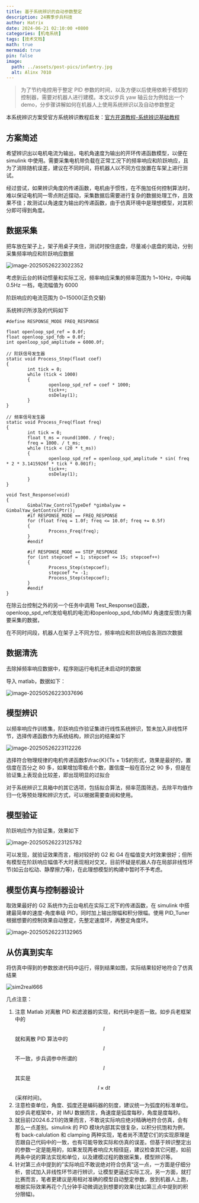 ```yaml
---
title: 基于系统辨识的自动参数整定
description: 24赛季步兵科技
author: Hatrix
date: 2024-06-21 02:10:00 +0800
categories: [机电系统]
tags: [技术文档]
math: true
mermaid: true
pin: false
image:
  path: ../assets/post-pics/infantry.jpg
  alt: Alinx 7010
---
```




> 为了节约电控用于整定 PID 参数的时间，以及方便以后使用依赖于模型的控制器，需要对机器人进行建模。本文以步兵 yaw 轴云台为例给出一个 demo，分步骤讲解如何在机器人上使用系统辨识以及自动参数整定

本系统辨识方案受官方系统辨识教程启发：[官方开源教程-系统辨识基础教程](https://bbs.robomaster.com/article/3559)

## 方案简述

希望辨识出以电机电流为输出，电机角速度为输出的开环传递函数模型，以便在 simulink 中使用。需要采集电机带负载在正常工况下的频率响应和阶跃响应，且为了消除随机误差，建议在不同时间，将机器人以不同方位放置在车架上进行测试。

经过尝试，如果辨识角度的传递函数，电机由于惯性，在不施加任何控制算法时，难以保证电机同一零点附近摆动，采集数据后需要进行复杂的数据处理工作，且效果不佳；故测试以角速度为输出的传递函数，由于仿真环境中是理想模型，对其积分即可得到角度。

## 数据采集

把车放在架子上，架子用桌子夹住，测试时按住底盘，尽量减小底盘的晃动，分别采集频率响应和阶跃响应数据

![image-20250526223022352](../assets/post-pics/image-20250526223022352.png)

考虑到云台的转动惯量和实际工况，频率响应采集的频率范围为 1~10Hz，中间每 0.5Hz 一档，电流幅值为 6000

阶跃响应的电流范围为 0~15000(正负交替)

系统辨识所涉及的代码如下

```
#define RESPONSE_MODE FREQ_RESPONSE

float openloop_spd_ref = 0.0f;
float openloop_spd_fdb = 0.0f;
int openloop_spd_amplitude = 6000.0f;

// 阶跃信号发生器
static void Process_Step(float coef)
{
        int tick = 0;
        while (tick < 1000)
        {
                openloop_spd_ref = coef * 1000;
                tick++;
                osDelay(1);
        }
}

// 频率信号发生器
static void Process_Freq(float freq)
{
        int tick = 0;
        float t_ms = round(1000. / freq);
        freq = 1000. / t_ms;
        while (tick < (20 * t_ms))
        {
                openloop_spd_ref = openloop_spd_amplitude * sin( freq * 2 * 3.1415926f * tick * 0.001f);
                tick++;
                osDelay(1);
        }
}

void Test_Response(void)
{
        GimbalYaw_ControlTypeDef *gimbalyaw = GimbalYaw_GetControlPtr();
        #if RESPONSE_MODE == FREQ_RESPONSE
        for (float freq = 1.0f; freq <= 10.0f; freq += 0.5f)
        {
                Process_Freq(freq);
        }
        #endif

        #if RESPONSE_MODE == STEP_RESPONSE
        for (int stepcoef = 1; stepcoef <= 15; stepcoef++)
        {
                Process_Step(stepcoef);
                stepcoef *= -1;
                Process_Step(stepcoef);
        }
        #endif
}
```

在除云台控制之外的另一个任务中调用 Test_Response()函数，openloop_spd_ref(发给电机的电流)和openloop_spd_fdb(IMU 角速度反馈)为需要采集的数据，

在不同时间段，机器人在架子上不同方位，频率响应和阶跃响应各测四次数据

## 数据清洗

去除掉频率响应数据中，程序刚运行电机还未启动时的数据

导入 matlab，数据如下：

![image-20250526223037696](../assets/post-pics/image-20250526223037696.png)

## 模型辨识

以频率响应作训练集，阶跃响应作验证集进行线性系统辨识，暂未加入非线性环节，选择传递函数作为系统结构，辨识出的结果如下

![image-20250526223112226](../assets/post-pics/image-20250526223112226.png)

选择符合物理规律的电机传递函数$\frac{K}{Ts + 1}$的形式，效果是最好的，置信度在百分之 80 多，如果增加零极点个数，置信度一般在百分之 90 多，但是在验证集上表现会比较差，即出现明显的过拟合

对于系统辨识工具箱中的其它选项，包括拟合算法，频率范围筛选，去除平均值作归一化等预处理和辨识方式，可以根据需要查阅和使用。

## 模型验证

阶跃响应作为验证集，效果如下

![image-20250526223125782](../assets/post-pics/image-20250526223125782.png)

可以发现，就验证效果而言，相对较好的 G2 和 G4 在幅值变大时效果很好；但所有模型在阶跃响应幅值不大时表现相对交叉，目前怀疑是机器人存在局部非线性环节(如云台松动、静摩擦力等)，在此理想模型的构建中暂时不予考虑。

## 模型仿真与控制器设计

取效果最好的 G2 系统作为云台电机在实际工况下的传递函数，在 simulink 中搭建最简单的速度-角度串级 PID，同时加上输出限幅和积分限幅。使用 PID_Tuner 根据想要的控制效果自动整定，先整定速度环，再整定角度环。

![image-20250526223132965](../assets/post-pics/image-20250526223132965.png)

## 从仿真到实车

将仿真中得到的参数放进代码中运行，得到结果如图，实际结果较好地符合了仿真结果

![sim2real666](../assets/post-pics/sim2real666.png)

几点注意：

1. 注意 Matlab 对离散 PID 和滤波器的实现，和代码中是否一致。如步兵老框架中的$$I$$就和离散 PID 算法中的$$I$$不一致，步兵调参中所谓的$$I$$其实是$$I \times \text{d}t$$(采样时间)。
1. 注意检查单位，角度、弧度还是编码器的刻度，建议统一为弧度的标准单位。如步兵老框架中，对 IMU 数据而言，角速度是弧度每秒，角度是度每秒。
1. 就目前(2024.6.21)的效果而言，不敢说实际响应绝对精确地符合仿真，会有那么一点差别。simulink 的 PID 模块内部其实很复杂，以积分抗饱和为例，有 back-calulation 和 clamping 两种实现，笔者尚不清楚它们的实现原理是否跟自己代码中的一致，也有可能导致实际和仿真的误差。但基于辨识整定出的参数一定是能用的，如果发现两者响应大相径庭，建议检查其它问题，如前两条中说的算法实现和单位，以及建模过程的数据采集，模型辨识等。
1. 针对第三点中提到的”实际响应不敢说绝对符合仿真“这一点，一方面是仔细分析，尝试加入非线性环节进行辨识，让模型更逼近实际工况，另一方面，就打比赛而言，笔者更建议是用相对准确的模型自动整定参数，放到机器人上跑，根据实际效果再花个几分钟手动微调达到想要的效果(比如第三点中提到的积分限幅)。
